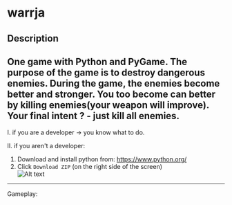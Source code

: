 warrja
======

Description
-----------

One game with Python and PyGame. The purpose of the game is to destroy dangerous enemies.
During the game, the enemies become better and stronger. You too become can better by
killing enemies(your weapon will improve).
Your final intent ? - just kill all enemies.
------------------------------------------------------------------------------------------

I. if you are a developer -> you know what to do. 

II. if you aren't a developer:
1. Download and install python from: https://www.python.org/  
2. Click `Download ZIP` (on the right side of the screen)  
![Alt text](http://i.imgur.com/6NLMxpV.png )  

-------------------------------------------------------------------------------------------

Gameplay:
